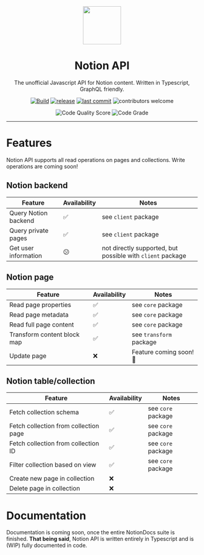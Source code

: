 <div align="center">

<img src="https://avatars2.githubusercontent.com/u/67568167" width="100"/>  

<h1>Notion API</h1>
<p>The unofficial Javascript API for Notion content. Written in Typescript, GraphQL friendly.</p>

[![Build](https://github.com/NotionDocs/NotionAPI/actions/workflows/build.yml/badge.svg)](https://github.com/NotionDocs/NotionAPI/actions/workflows/build.yml)
[![release](https://badgen.net/github/release/NotionDocs/NotionAPI)](https://github.com/NotionDocs/NotionAPI/releases)
[![last commit](https://badgen.net/github/last-commit/NotionDocs/NotionAPI/main)](https://github.com/NotionDocs/NotionAPI/commits/main)
![contributors welcome](https://badgen.net/badge/contributors/welcome/purple)

![Code Quality Score](https://www.code-inspector.com/project/21908/score/svg)
![Code Grade](https://www.code-inspector.com/project/21908/status/svg)

</div>

---

# Features

Notion API supports all read operations on pages and collections. Write operations are coming soon!

## Notion backend

| Feature | Availability | Notes |
|---------|--------------|-------|
| Query Notion backend | ✅ | see `client` package |
| Query private pages | ✅ | see `client` package |
| Get user information | 😕 | not directly supported, but possible with `client` package |

## Notion page

| Feature | Availability | Notes |
|---------|--------------|-------|
| Read page properties | ✅ | see `core` package |
| Read page metadata | ✅ | see `core` package |
| Read full page content | ✅ | see `core` package |
| Transform content block map | ✅ | see `transform` package |
| Update page            | ❌            | Feature coming soon! 👀 |

## Notion table/collection

| Feature | Availability | Notes |
|---------|--------------|-------|
| Fetch collection schema | ✅ | see `core` package |
| Fetch collection from collection page | ✅ | see `core` package |
| Fetch collection from collection ID | ✅ | see `core` package |
| Filter collection based on view | ✅ | see `core` package |
| Create new page in collection    | ❌            |                                                                         |
| Delete page in collection        | ❌            |                                                                         |

# Documentation

Documentation is coming soon, once the entire NotionDocs suite is finished. **That being said**, Notion API is written entirely in Typescript and is (WIP) fully documented in code.